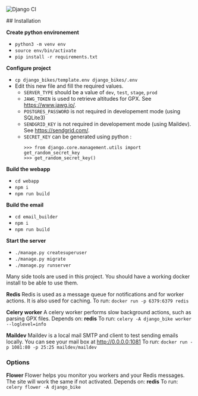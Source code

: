 ![Django CI](https://github.com/martinlehoux/django_bike/workflows/Django%20CI/badge.svg)

## Installation

**Create python environement**
- `python3 -m venv env`
- `source env/bin/activate`
- `pip install -r requirements.txt`

**Configure project**
- `cp django_bikes/template.env django_bikes/.env`
- Edit this new file and fill the required values.
  - `SERVER_TYPE` should be a value of `dev`, `test`, `stage`, `prod`
  - `JAWG_TOKEN` is used to retrieve altitudes for GPX. See https://www.jawg.io/.
  - `POSTGRES_PASSWORD` is not required in developement mode (using SQLite3)
  - `SENDGRID_KEY` is not required in developement mode (using Maildev). See https://sendgrid.com/.
  - `SECRET_KEY` can be generated using python : 
    ```python3
    >>> from django.core.management.utils import get_random_secret_key
    >>> get_random_secret_key()
    ```

**Build the webapp**
- `cd webapp`
- `npm i`
- `npm run build`

**Build the email**
- `cd email_builder`
- `npm i`
- `npm run build`

**Start the server**
- `./manage.py createsuperuser`
- `./manage.py migrate`
- `./manage.py runserver`

Many side tools are used in this project. You should have a working docker install to be able to use them.

**Redis**
Redis is used as a message queue for notifications and for worker actions. It is also used for caching.
To run: `docker run -p 6379:6379 redis`

**Celery worker**
A celery worker performs slow background actions, such as parsing GPX files.
Depends on: **redis**
To run: `celery -A django_bike worker --loglevel=info`

**Maildev**
Maildev is a local mail SMTP and client to test sending emails locally.
You can see your mail box at http://0.0.0.0:1081
To run: `docker run -p 1081:80 -p 25:25 maildev/maildev`

### Options

**Flower**
Flower helps you monitor you workers and your Redis messages. The site will work the same if not activated.
Depends on: **redis**
To run: `celery flower -A django_bike`
